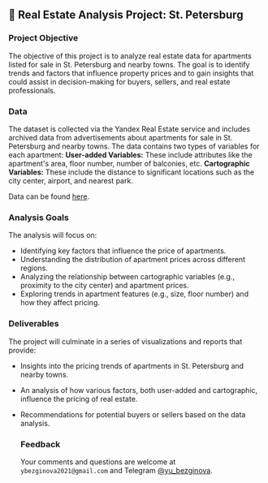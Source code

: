 ## 🏢 Real Estate Analysis Project: St. Petersburg

### Project Objective
The objective of this project is to analyze real estate data for apartments listed for sale in St. Petersburg and nearby towns. The goal is to identify trends and factors that influence property prices and to gain insights that could assist in decision-making for buyers, sellers, and real estate professionals.

### Data
The dataset is collected via the Yandex Real Estate service and includes archived data from advertisements about apartments for sale in St. Petersburg and nearby towns. The data contains two types of variables for each apartment:
**User-added Variables:** These include attributes like the apartment's area, floor number, number of balconies, etc.
**Cartographic Variables:** These include the distance to significant locations such as the city center, airport, and nearest park.

Data can be found [here](https://github.com/ybezginova2016/DA_3_real_estate_SPb/blob/main/real_estate_data.csv).

### Analysis Goals
The analysis will focus on:
* Identifying key factors that influence the price of apartments.
* Understanding the distribution of apartment prices across different regions.
* Analyzing the relationship between cartographic variables (e.g., proximity to the city center) and apartment prices.
* Exploring trends in apartment features (e.g., size, floor number) and how they affect pricing.

### Deliverables
The project will culminate in a series of visualizations and reports that provide:

* Insights into the pricing trends of apartments in St. Petersburg and nearby towns.
* An analysis of how various factors, both user-added and cartographic, influence the pricing of real estate.
* Recommendations for potential buyers or sellers based on the data analysis.

  ### Feedback
  Your comments and questions are welcome at `ybezginova2021@gmail.com` and Telegram [@yu_bezginova](https://t.me/ybezginova).
